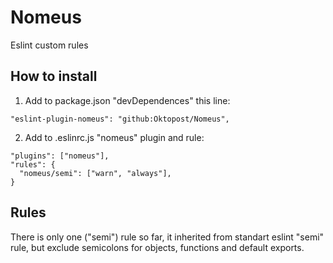 # Nomeus
Eslint custom rules

## How to install
1. Add to package.json "devDependences" this line:

```
"eslint-plugin-nomeus": "github:Oktopost/Nomeus",
```

2. Add to .eslinrc.js "nomeus" plugin and rule:

```
"plugins": ["nomeus"],
"rules": {
  "nomeus/semi": ["warn", "always"],
}
 ```
 
 ## Rules
There is only one ("semi") rule so far, it inherited from standart eslint "semi" rule, but exclude semicolons for objects, functions and default exports.
